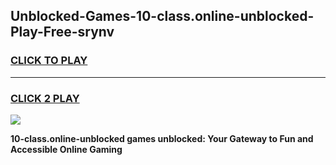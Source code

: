 
## Unblocked-Games-10-class.online-unblocked-Play-Free-srynv
<h3>
<a href="https://premium76.site?title=10-class.online-unblocked&ref=10A">CLICK TO PLAY</a></h3>
<hr>

<h3>
<a href="https://premium76.site?title=10-class.online-unblocked&ref=10A">CLICK 2 PLAY</a>
  
</h3>

<a href="https://premium76.site?title=10-class.online-unblocked&ref=10A"><img src="https://clearcache.store/games.png"></a>


**10-class.online-unblocked games unblocked: Your Gateway to Fun and Accessible Online Gaming**
